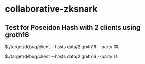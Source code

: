 # collaborative-zksnark

## Test for Poseidon Hash with 2 clients using groth16

$./target/debug/client --hosts data/2 groth16 --party 0&

$./target/debug/client --hosts data/2 groth16 --party 1&
